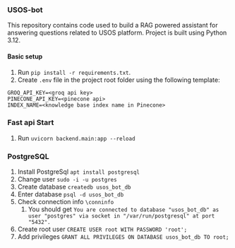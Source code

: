### USOS-bot
This repository contains code used to build a RAG powered assistant for answering questions related to USOS platform. 
Project is built using Python 3.12.

#### Basic setup

1. Run ```pip install -r requirements.txt```.
2. Create `.env` file in the project root folder using the following template:

```
GROQ_API_KEY=<groq api key>
PINECONE_API_KEY=<pinecone api>
INDEX_NAME=<knowledge base index name in Pinecone>
```

### Fast api Start

1. Run ```uvicorn backend.main:app --reload```


### PostgreSQL

1. Install PostgreSql ```apt install postgresql```
2. Change user ```sudo -i -u postgres```
3. Create database ```createdb usos_bot_db```
4. Enter database ```psql -d usos_bot_db```
5. Check connection info ```\conninfo```
   1. You should get ```You are connected to database "usos_bot_db" as user "postgres" via socket in "/var/run/postgresql" at port "5432".```
6. Create root user ```CREATE USER root WITH PASSWORD 'root';```
7. Add privileges ```GRANT ALL PRIVILEGES ON DATABASE usos_bot_db TO root;```